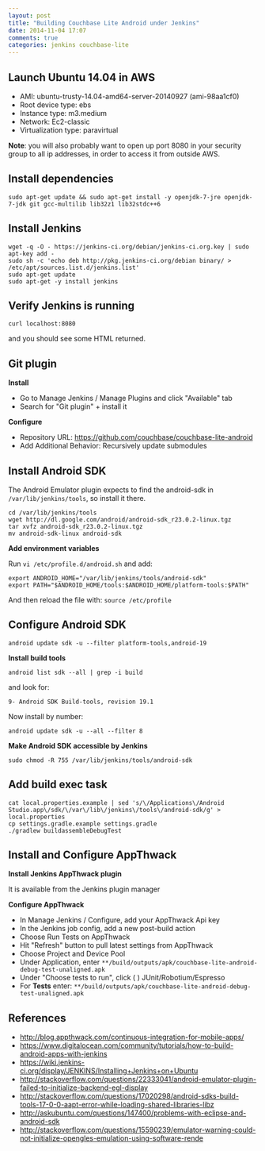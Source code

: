 ```yaml
---
layout: post
title: "Building Couchbase Lite Android under Jenkins"
date: 2014-11-04 17:07
comments: true
categories: jenkins couchbase-lite
---
```


## Launch Ubuntu 14.04 in AWS

* AMI: ubuntu-trusty-14.04-amd64-server-20140927 (ami-98aa1cf0)
* Root device type: ebs
* Instance type: m3.medium
* Network: Ec2-classic
* Virtualization type: paravirtual

**Note**: you will also probably want to open up port 8080 in your security group to all ip addresses, in order to access it from outside AWS.

## Install dependencies

```
sudo apt-get update && sudo apt-get install -y openjdk-7-jre openjdk-7-jdk git gcc-multilib lib32z1 lib32stdc++6
```

## Install Jenkins

```
wget -q -O - https://jenkins-ci.org/debian/jenkins-ci.org.key | sudo apt-key add -
sudo sh -c 'echo deb http://pkg.jenkins-ci.org/debian binary/ > /etc/apt/sources.list.d/jenkins.list'
sudo apt-get update
sudo apt-get -y install jenkins
```

## Verify Jenkins is running

```
curl localhost:8080
```

and you should see some HTML returned.

## Git plugin

**Install**

* Go to Manage Jenkins / Manage Plugins and click "Available" tab
* Search for "Git plugin" + install it 

**Configure**

* Repository URL: https://github.com/couchbase/couchbase-lite-android
* Add Additional Behavior: Recursively update submodules

## Install Android SDK

The Android Emulator plugin expects to find the android-sdk in `/var/lib/jenkins/tools`, so install it there.

```
cd /var/lib/jenkins/tools
wget http://dl.google.com/android/android-sdk_r23.0.2-linux.tgz
tar xvfz android-sdk_r23.0.2-linux.tgz
mv android-sdk-linux android-sdk
```

**Add environment variables**

Run `vi /etc/profile.d/android.sh` and add:

```
export ANDROID_HOME="/var/lib/jenkins/tools/android-sdk"
export PATH="$ANDROID_HOME/tools:$ANDROID_HOME/platform-tools:$PATH"
```

And then reload the file with: `source /etc/profile`

## Configure Android SDK

```
android update sdk -u --filter platform-tools,android-19
```

**Install build tools**

```
android list sdk --all | grep -i build
```

and look for:

`9- Android SDK Build-tools, revision 19.1`

Now install by number:

```
android update sdk -u --all --filter 8
```

**Make Android SDK accessible by Jenkins**

```
sudo chmod -R 755 /var/lib/jenkins/tools/android-sdk
```

## Add build exec task

```
cat local.properties.example | sed 's/\/Applications\/Android Studio.app\/sdk/\/var\/lib\/jenkins\/tools\/android-sdk/g' > local.properties
cp settings.gradle.example settings.gradle
./gradlew buildassembleDebugTest
```

## Install and Configure AppThwack

**Install Jenkins AppThwack plugin**

It is available from the Jenkins plugin manager

**Configure AppThwack**

* In Manage Jenkins / Configure, add your AppThwack Api key
* In the Jenkins job config, add a new post-build action
* Choose Run Tests on AppThwack
* Hit "Refresh" button to pull latest settings from AppThwack
* Choose Project and Device Pool
* Under Application, enter `**/build/outputs/apk/couchbase-lite-android-debug-test-unaligned.apk`
* Under "Choose tests to run", click ( ) JUnit/Robotium/Espresso
* For **Tests** enter: `**/build/outputs/apk/couchbase-lite-android-debug-test-unaligned.apk`


## References

* http://blog.appthwack.com/continuous-integration-for-mobile-apps/
* https://www.digitalocean.com/community/tutorials/how-to-build-android-apps-with-jenkins
* https://wiki.jenkins-ci.org/display/JENKINS/Installing+Jenkins+on+Ubuntu
* http://stackoverflow.com/questions/22333041/android-emulator-plugin-failed-to-initialize-backend-egl-display
* http://stackoverflow.com/questions/17020298/android-sdks-build-tools-17-0-0-aapt-error-while-loading-shared-libraries-libz
* http://askubuntu.com/questions/147400/problems-with-eclipse-and-android-sdk
* http://stackoverflow.com/questions/15590239/emulator-warning-could-not-initialize-opengles-emulation-using-software-rende